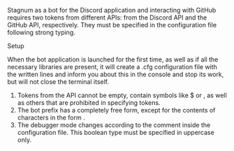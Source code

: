 Stagnum as a bot for the Discord application and interacting with GitHub requires two tokens from different APIs: from the Discord API and the GitHub API, respectively. They must be specified in the configuration file following strong typing.

Setup

When the bot application is launched for the first time, as well as if all the necessary libraries are present, it will create a .cfg configuration file with the written lines and inform you about this in the console and stop its work, but will not close the terminal itself.

1. Tokens from the API cannot be empty, contain symbols like $ or \, as well as others that are prohibited in specifying tokens.
2. The bot prefix has a completely free form, except for the contents of characters in the form \.
3. The debugger mode changes according to the comment inside the configuration file. This boolean type must be specified in uppercase only.
